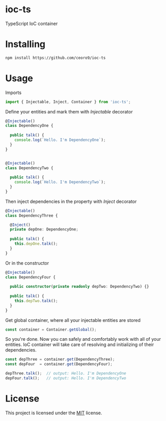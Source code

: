 # ioc-ts
TypeScript IoC container

# Installing
```sh
npm install https://github.com/ceoro9/ioc-ts
```

# Usage

Imports
```ts
import { Injectable, Inject, Container } from 'ioc-ts';
```


Define your entities and mark them with *Injectable* decorator
```ts
@Injectable()
class DependencyOne {
        
  public talk() {
    console.log(`Hello. I'm DependencyOne`);
  }
}


@Injectable()
class DependencyTwo {
    
  public talk() {
    console.log(`Hello. I'm DependencyTwo`);
  }
}
```

Then inject dependencies in the property with *Inject* decorator
```ts
@Injectable()
class DependencyThree {

  @Inject()
  private depOne: DependencyOne;
  
  public talk() {
    this.depOne.talk();    
  }
}
```

Or in the constructor
```ts
@Injectable()
class DependencyFour {
    
  public constructor(private readonly depTwo: DependencyTwo) {}
    
  public talk() {
    this.depTwo.talk();    
  }
}
```


Get global container, where all your injectable entities are stored
```ts
const container = Container.getGlobal();
```


So you're done. Now you can safely and comfortably work with all of your entities. IoC container will take care of resolving and initializing of their dependencies.
```ts
const depThree = container.get(DependencyThree);
const depFour  = container.get(DependencyFour);

depThree.talk();  // output: Hello. I'm DependencyOne
depFour.talk();   // output: Hello. I'm DependencyTwo
```

# License
This project is licensed under the [MIT](https://choosealicense.com/licenses/mit/) license.
